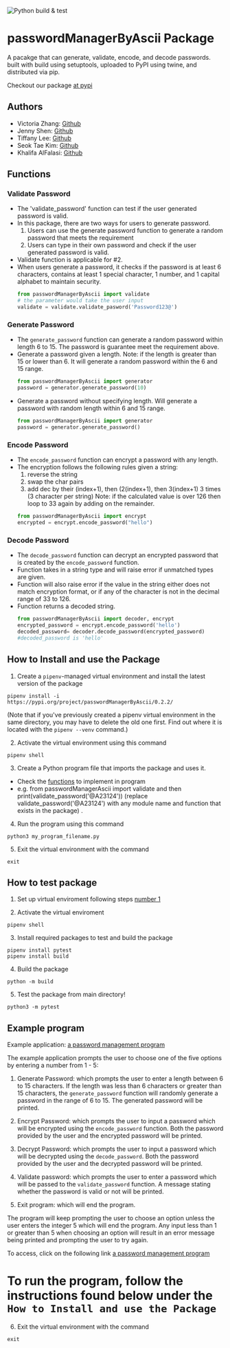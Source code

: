 ![Python build & test](https://github.com/software-students-fall2022/python-package-exercise-project-3-team-11/actions/workflows/build.yaml/badge.svg)

# passwordManagerByAscii Package
A pacakge that can generate, validate, encode, and decode passwords. built with build using setuptools, uploaded to PyPI using twine, and distributed via pip.

Checkout our package [at pypi](https://pypi.org/project/passwordManagerByAscii/0.2.2/)

## Authors
- Victoria Zhang: [Github](https://github.com/Ruixi-Zhang)
- Jenny Shen: [Github](https://github.com/JennyShen10792)
- Tiffany Lee: [Github](https://github.com/les5185)
- Seok Tae Kim: [Github](https://github.com/seoktaekim)
- Khalifa AlFalasi: [Github](https://github.com/Khalifa-AlFalasi)

## Functions
### Validate Password
- The 'validate_password' function can test if the user generated password is valid. 
- In this package, there are two ways for users to generate password. 
    1. Users can use the generate password function to generate a random password that meets the requirement
    2. Users can type in their own password and check if the user generated password is valid. 
- Validate function is applicable for #2. 
- When users generate a password, it checks if the password is at least 6 characters, contains at least 1 special character, 1 number, and 1 capital alphabet to maintain security. 
    ```python
    from passwordManagerByAscii import validate
    # the parameter would take the user input
    validate = validate.validate_pasword('Password123@')
    ```

### Generate Password
- The `generate_password` function can generate a random password within length 6 to 15. The password is guarantee meet the requirement above.
- Generate a password given a length. Note: if the length is greater than 15 or lower than 6. It will generate a random password  within the 6 and 15 range.
    ```python
    from passwordManagerByAscii import generator
    password = generator.generate_password(10)
    ```
- Generate a password without specifying length. Will generate a password with random length within 6 and 15 range.
    ```python
    from passwordManagerByAscii import generator
    password = generator.generate_password()
    ```
### Encode Password
- The `encode_password` function can encrypt a password with any length.
- The encryption follows the following rules given a string: 
	1. reverse the string
	2. swap the char pairs
	3. add dec by their (index+1), then (2(index+1), then 3(index+1) 3 times (3 character per string)
	Note: if the calculated value is over 126 then loop to 33 again by adding on the remainder.
	```python
    from passwordManagerByAscii import encrypt
    encrypted = encrypt.encode_password("hello")
    ```
### Decode Password
- The `decode_password` function can decrypt an encrypted password that is created by the `encode_password` function. 
- Function takes in a string type and will raise error if unmatched types are given.
- Function will also raise error if the value in the string either does not match encryption format, or if any of the character is not in the decimal range of 33 to 126. 
- Function returns a decoded string.
    ```python
    from passwordManagerByAscii import decoder, encrypt
    encrypted_password = encrypt.encode_password('hello')
    decoded_password= decoder.decode_password(encrypted_password)
    #decoded_password is 'hello'
    ```

## How to Install and use the Package
1. Create a ```pipenv```-managed virtual environment and install the latest version of the package
```
pipenv install -i https://pypi.org/project/passwordManagerByAscii/0.2.2/
```
(Note that if you've previously created a pipenv virtual environment in the same directory, you may have to delete the old one first. Find out where it is located with the ```pipenv --venv``` command.)

2. Activate the virtual environment using this command
```
pipenv shell
```

3. Create a Python program file that imports the package and uses it. 
- Check the [functions](#functions) to implement in program
- e.g. from passwordManagerAscii import validate and then print(validate_password('@A23124')) (replace validate_password('@A23124') with any module name and function that exists in the package) .

4. Run the program using this command 
```
python3 my_program_filename.py
```

5. Exit the virtual environment with the command 
```
exit
```

## How to test package
1. Set up virtual enviroment following steps [number 1](#How-to-Install-and-use-the-Package)

2. Activate the virtual enviroment
```
pipenv shell
```
3. Install required packages to test and build the package
```
pipenv install pytest
pipenv install build
```
4. Build the package
```
python -m build
```
5. Test the package from main directory!
```
python3 -m pytest
```

## Example program
Example application: [a password management program](https://github.com/software-students-fall2022/python-package-exercise-project-3-team-11/blob/main/src/test.py)

The example application prompts the user to choose one of the five options by entering a number from 1 - 5: 
1. Generate Password: which prompts the user to enter a length between 6 to 15 characters. If the length was less than 6 characters or greater than 15 characters, the `generate_password` function will randomly generate a password in the range of 6 to 15. The generated password will be printed.

2. Encrypt Password: which prompts the user to input a password which will be encrypted using the `encode_password` function. Both the password provided by the user and the encrypted password will be printed.

3. Decrypt Password: which prompts the user to input a password which will be decrypted using the `decode_password`. Both the password provided by the user and the decrypted password will be printed.

4. Validate password: which prompts the user to enter a password which will be passed to the `validate_password` function. A message stating whether the password is valid or not will be printed.

5. Exit program: which will end the program. 

The program will keep prompting the user to choose an option unless the user enters the integer 5 which will end the program. Any input less than 1 or greater than 5 when choosing an option will result in an error message being printed and prompting the user to try again.

To access, click on the following link [a password management program](https://github.com/software-students-fall2022/python-package-exercise-project-3-team-11/blob/main/src/test.py)

To run the program, follow the instructions found below under the `How to Install and use the Package`
=======
6. Exit the virtual environment with the command 
```
exit
```

